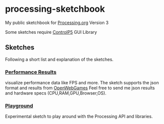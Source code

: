 # processing-sketchbook
My public sketchbook for [Processing.org](https://processing.org/) Version 3

Some sketches require [ControlP5](https://github.com/sojamo/controlp5) GUI Library


## Sketches
Following a short list and explanation of the sketches.

### [Performance Results](PerformanceResults/)
visualize performance data like FPS and more.
The sketch supports the json format and results from [OpenWebGames](https://www.openwebgames.com)
Feel free to send me json results and hardware specs (CPU,RAM,GPU,Browser,OS).

### [Playground](Playground/)
Experimental sketch to play around with the Processing API and libraries.
